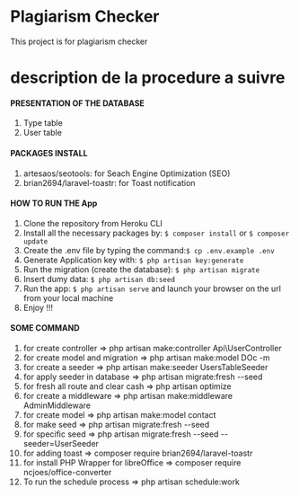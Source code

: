 # Plagiarism Checker
 This project is for plagiarism checker
 
# description de la procedure a suivre
#### PRESENTATION OF THE DATABASE
1. Type table
2. User table

#### PACKAGES INSTALL
1. artesaos/seotools: for Seach Engine Optimization (SEO)
2. brian2694/laravel-toastr: for Toast notification


#### HOW TO RUN THE App
1. Clone the repository from Heroku CLI
2. Install all the necessary packages by: `$ composer install` or `$ composer update `
3. Create the .env file by typing the command:`$ cp .env.example .env`
4. Generate Application key with: `$ php artisan key:generate`
5. Run the migration (create the database): `$ php artisan migrate`
6. Insert dumy data: `$ php artisan db:seed`
7. Run the app: `$ php artisan serve` and launch your browser on the url from your local machine
8. Enjoy !!!


#### SOME COMMAND
1. for create controller => php artisan make:controller Api\UserController
2. for create model and migration => php artisan make:model DOc -m
3. for create a seeder => php artisan make:seeder UsersTableSeeder
4. for apply seeder in database => php artisan migrate:fresh --seed
5. for fresh all route and clear cash => php artisan optimize
6. for create a middleware => php artisan make:middleware AdminMiddleware
7. for create model => php artisan make:model contact
8. for make seed => php artisan migrate:fresh --seed
9. for specific seed => php artisan migrate:fresh --seed --seeder=UserSeeder
10. for adding toast => composer require brian2694/laravel-toastr
11. for install PHP Wrapper for libreOffice => composer require ncjoes/office-converter
12. To run the schedule process =>  php artisan schedule:work


